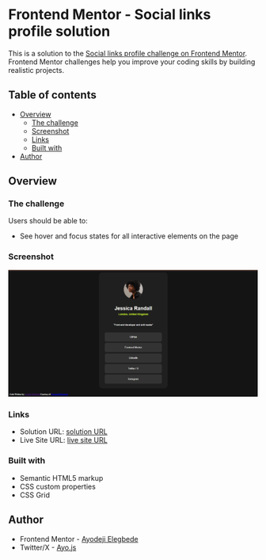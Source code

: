 # Frontend Mentor - Social links profile solution

This is a solution to the [Social links profile challenge on Frontend Mentor](https://www.frontendmentor.io/challenges/social-links-profile-UG32l9m6dQ). Frontend Mentor challenges help you improve your coding skills by building realistic projects. 

## Table of contents

- [Overview](#overview)
  - [The challenge](#the-challenge)
  - [Screenshot](#screenshot)
  - [Links](#links)
  - [Built with](#built-with)
- [Author](#author)


## Overview

### The challenge

Users should be able to:

- See hover and focus states for all interactive elements on the page

### Screenshot

![screenshot](<Screenshot social-links.png>)


### Links

- Solution URL: [solution URL](https://your-solution-url.com)
- Live Site URL: [live site URL](https://your-live-site-url.com)


### Built with

- Semantic HTML5 markup
- CSS custom properties
- CSS Grid

## Author

- Frontend Mentor - [Ayodeji Elegbede](https://www.frontendmentor.io/profile/Goodboy619)
- Twitter/X - [Ayo.js](https://www.twitter.com/@_ayothegreat)

